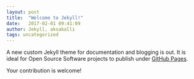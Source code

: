 ```yaml
---
layout: post
title:  "Welcome to Jekyll!"
date:   2017-02-01 09:41:09
author: Jekyll, aksakalli
tags: uncategorized
---
```


A new custom Jekyll theme for documentation and blogging is out. It is ideal for Open Source Software projects to publish under [GitHub Pages](https://pages.github.com).

Your contribution is welcome!
